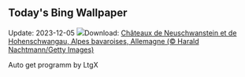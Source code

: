 ## Today's Bing Wallpaper
Update: 2023-12-05
![](https://www.bing.com/th?id=OHR.AlpsCastles_FR-FR2910854727_UHD.jpg&w=1000)Download: [Châteaux de Neuschwanstein et de Hohenschwangau, Alpes bavaroises, Allemagne (© Harald Nachtmann/Getty Images)](https://www.bing.com/th?id=OHR.AlpsCastles_FR-FR2910854727_UHD.jpg)

Auto get programm by LtgX
